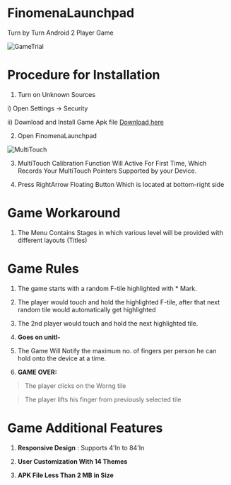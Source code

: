 # FinomenaLaunchpad
Turn by Turn Android 2 Player Game

![GameTrial](http://sagarmakhija.xyz/GIF_Images/Game_Trial.gif)


# Procedure for Installation

1. Turn on Unknown Sources

  i) Open Settings -> Security

  ii) Download and Install Game Apk file     [Download here](https://drive.google.com/open?id=0Bx3jBu0kWpRWcWFKS0pXSjV1OVE)

2. Open FinomenaLaunchpad

![MultiTouch](http://sagarmakhija.online/GIF_Images/OneTimeSetup.gif)

3. MultiTouch Calibration Function Will Active For First Time, Which Records Your MultiTouch Pointers Supported by your Device.

4. Press RightArrow Floating Button Which is located at bottom-right side

# Game Workaround

1. The Menu Contains Stages in which various level will be provided with different layouts (Titles)


# Game Rules

1. The game starts with a random F-tile highlighted with * Mark.

2. The player would touch and hold the highlighted F-tile, after that next random tile would automatically get highlighted  

3. The 2nd player would touch and hold the next highlighted tile.

4. **Goes on unitl-**

5. The Game Will Notify the maximum no. of fingers per person he can hold onto the device at a time.

6. **GAME OVER:**

  >The player clicks on the Worng tile
  
  >The player lifts his finger from previously selected tile
  
  
# Game Additional Features

1. **Responsive Design** : Supports 4'In to 84'In

2. **User Customization With 14 Themes**

3. **APK File Less Than 2 MB in Size**
